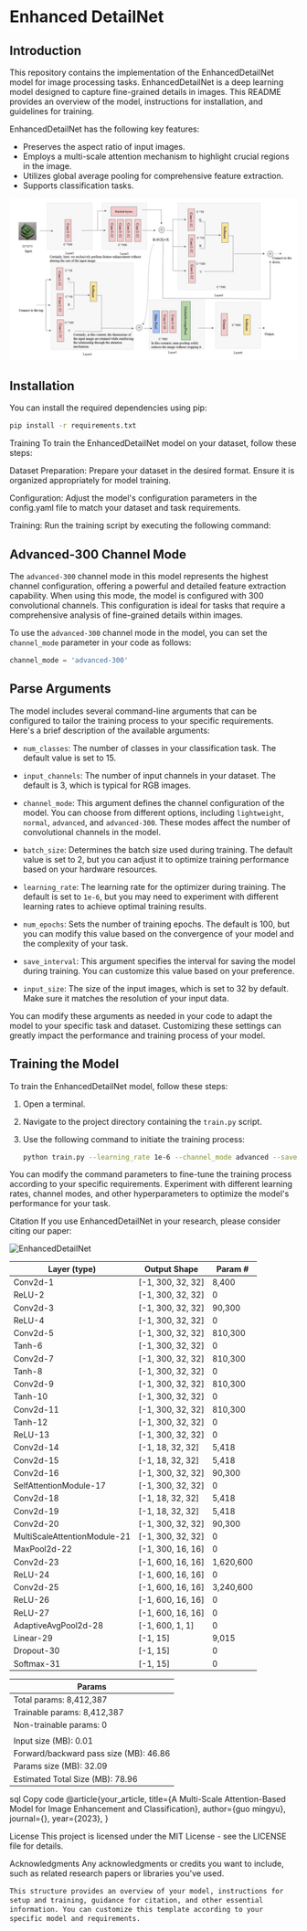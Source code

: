 # Enhanced DetailNet

## Introduction

This repository contains the implementation of the EnhancedDetailNet model for image processing tasks. EnhancedDetailNet is a deep learning model designed to capture fine-grained details in images. This README provides an overview of the model, instructions for installation, and guidelines for training.

EnhancedDetailNet has the following key features:
- Preserves the aspect ratio of input images.
- Employs a multi-scale attention mechanism to highlight crucial regions in the image.
- Utilizes global average pooling for comprehensive feature extraction.
- Supports classification tasks.

![EnhancedDetailNet](/model/doc/figures/Slide1.jpg)

## Installation

You can install the required dependencies using pip:

```bash
pip install -r requirements.txt
```

Training
To train the EnhancedDetailNet model on your dataset, follow these steps:

Dataset Preparation: Prepare your dataset in the desired format. Ensure it is organized appropriately for model training.

Configuration: Adjust the model's configuration parameters in the config.yaml file to match your dataset and task requirements.

Training: Run the training script by executing the following command:

## Advanced-300 Channel Mode

The `advanced-300` channel mode in this model represents the highest channel configuration, offering a powerful and detailed feature extraction capability. When using this mode, the model is configured with 300 convolutional channels. This configuration is ideal for tasks that require a comprehensive analysis of fine-grained details within images.

To use the `advanced-300` channel mode in the model, you can set the `channel_mode` parameter in your code as follows:

```python
channel_mode = 'advanced-300'
```

## Parse Arguments

The model includes several command-line arguments that can be configured to tailor the training process to your specific requirements. Here's a brief description of the available arguments:

- `num_classes`: The number of classes in your classification task. The default value is set to 15.

- `input_channels`: The number of input channels in your dataset. The default is 3, which is typical for RGB images.

- `channel_mode`: This argument defines the channel configuration of the model. You can choose from different options, including `lightweight`, `normal`, `advanced`, and `advanced-300`. These modes affect the number of convolutional channels in the model.

- `batch_size`: Determines the batch size used during training. The default value is set to 2, but you can adjust it to optimize training performance based on your hardware resources.

- `learning_rate`: The learning rate for the optimizer during training. The default is set to `1e-6`, but you may need to experiment with different learning rates to achieve optimal training results.

- `num_epochs`: Sets the number of training epochs. The default is 100, but you can modify this value based on the convergence of your model and the complexity of your task.

- `save_interval`: This argument specifies the interval for saving the model during training. You can customize this value based on your preference.

- `input_size`: The size of the input images, which is set to 32 by default. Make sure it matches the resolution of your input data.

You can modify these arguments as needed in your code to adapt the model to your specific task and dataset. Customizing these settings can greatly impact the performance and training process of your model.

## Training the Model

To train the EnhancedDetailNet model, follow these steps:

1. Open a terminal.

2. Navigate to the project directory containing the `train.py` script.

3. Use the following command to initiate the training process:

   ```bash
   python train.py --learning_rate 1e-6 --channel_mode advanced --save_interval 100 | tee advancedEnhancedDetailNet1e-6.log
   ```
You can modify the command parameters to fine-tune the training process according to your specific requirements. Experiment with different learning rates, channel modes, and other hyperparameters to optimize the model's performance for your task.

Citation
If you use EnhancedDetailNet in your research, please consider citing our paper:

![EnhancedDetailNet](/model/doc/figures/EnhancedDetailNet.png)

| Layer (type)               | Output Shape        | Param #        |
|---------------------------|---------------------|----------------|
| Conv2d-1                  | [-1, 300, 32, 32]   | 8,400          |
| ReLU-2                    | [-1, 300, 32, 32]   | 0              |
| Conv2d-3                  | [-1, 300, 32, 32]   | 90,300         |
| ReLU-4                    | [-1, 300, 32, 32]   | 0              |
| Conv2d-5                  | [-1, 300, 32, 32]   | 810,300        |
| Tanh-6                    | [-1, 300, 32, 32]   | 0              |
| Conv2d-7                  | [-1, 300, 32, 32]   | 810,300        |
| Tanh-8                    | [-1, 300, 32, 32]   | 0              |
| Conv2d-9                  | [-1, 300, 32, 32]   | 810,300        |
| Tanh-10                   | [-1, 300, 32, 32]   | 0              |
| Conv2d-11                 | [-1, 300, 32, 32]   | 810,300        |
| Tanh-12                   | [-1, 300, 32, 32]   | 0              |
| ReLU-13                   | [-1, 300, 32, 32]   | 0              |
| Conv2d-14                 | [-1, 18, 32, 32]    | 5,418          |
| Conv2d-15                 | [-1, 18, 32, 32]    | 5,418          |
| Conv2d-16                 | [-1, 300, 32, 32]   | 90,300         |
| SelfAttentionModule-17    | [-1, 300, 32, 32]   | 0              |
| Conv2d-18                 | [-1, 18, 32, 32]    | 5,418          |
| Conv2d-19                 | [-1, 18, 32, 32]    | 5,418          |
| Conv2d-20                 | [-1, 300, 32, 32]   | 90,300         |
| MultiScaleAttentionModule-21 | [-1, 300, 32, 32] | 0              |
| MaxPool2d-22              | [-1, 300, 16, 16]   | 0              |
| Conv2d-23                 | [-1, 600, 16, 16]   | 1,620,600      |
| ReLU-24                   | [-1, 600, 16, 16]   | 0              |
| Conv2d-25                 | [-1, 600, 16, 16]   | 3,240,600      |
| ReLU-26                   | [-1, 600, 16, 16]   | 0              |
| ReLU-27                   | [-1, 600, 16, 16]   | 0              |
| AdaptiveAvgPool2d-28      | [-1, 600, 1, 1]     | 0              |
| Linear-29                 | [-1, 15]            | 9,015          |
| Dropout-30                | [-1, 15]            | 0              |
| Softmax-31                | [-1, 15]            | 0              |

| Params                                 |
|----------------------------------------|
| Total params: 8,412,387                |
| Trainable params: 8,412,387            |
| Non-trainable params: 0                |
|                                        |
| Input size (MB): 0.01                  |
| Forward/backward pass size (MB): 46.86 |
| Params size (MB): 32.09                |
| Estimated Total Size (MB): 78.96       |

sql
Copy code
@article{your_article,
  title={A Multi-Scale Attention-Based Model for Image Enhancement and Classification},
  author={guo mingyu},
  journal={},
  year={2023},
}

License
This project is licensed under the MIT License - see the LICENSE file for details.

Acknowledgments
Any acknowledgments or credits you want to include, such as related research papers or libraries you've used.
```
This structure provides an overview of your model, instructions for setup and training, guidance for citation, and other essential information. You can customize this template according to your specific model and requirements.
```